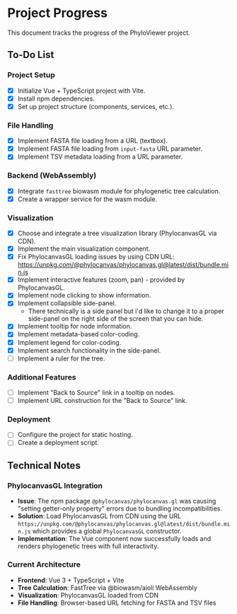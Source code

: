 # Project Progress

This document tracks the progress of the PhyloViewer project.

## To-Do List

### Project Setup
- [x] Initialize Vue + TypeScript project with Vite.
- [x] Install npm dependencies.
- [x] Set up project structure (components, services, etc.).

### File Handling
- [x] Implement FASTA file loading from a URL (textbox).
- [x] Implement FASTA file loading from `input-fasta` URL parameter.
- [x] Implement TSV metadata loading from a URL parameter.

### Backend (WebAssembly)
- [x] Integrate `fasttree` biowasm module for phylogenetic tree calculation.
- [x] Create a wrapper service for the wasm module.

### Visualization
- [x] Choose and integrate a tree visualization library (PhylocanvasGL via CDN).
- [x] Implement the main visualization component.
- [x] Fix PhylocanvasGL loading issues by using CDN URL: https://unpkg.com/@phylocanvas/phylocanvas.gl@latest/dist/bundle.min.js
- [x] Implement interactive features (zoom, pan) - provided by PhylocanvasGL.
- [x] Implement node clicking to show information.
- [x] Implement collapsible side-panel.
  - There technically is a side panel but i'd like to change it to a proper side-panel on the right side of the screen that you can hide.
- [x] Implement tooltip for node information.
- [x] Implement metadata-based color-coding.
- [x] Implement legend for color-coding.
- [x] Implement search functionality in the side-panel.
- [ ] Implement a ruler for the tree.

### Additional Features
- [ ] Implement "Back to Source" link in a tooltip on nodes.
- [ ] Implement URL construction for the "Back to Source" link.

### Deployment
- [ ] Configure the project for static hosting.
- [ ] Create a deployment script.

## Technical Notes

### PhylocanvasGL Integration
- **Issue**: The npm package `@phylocanvas/phylocanvas.gl` was causing "setting getter-only property" errors due to bundling incompatibilities.
- **Solution**: Load PhylocanvasGL from CDN using the URL `https://unpkg.com/@phylocanvas/phylocanvas.gl@latest/dist/bundle.min.js` which provides a global `PhylocanvasGL` constructor.
- **Implementation**: The Vue component now successfully loads and renders phylogenetic trees with full interactivity.

### Current Architecture
- **Frontend**: Vue 3 + TypeScript + Vite
- **Tree Calculation**: FastTree via @biowasm/aioli WebAssembly
- **Visualization**: PhylocanvasGL loaded from CDN
- **File Handling**: Browser-based URL fetching for FASTA and TSV files
